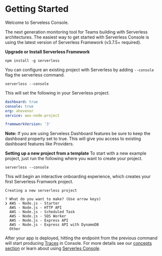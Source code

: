 <!--
title: Getting Started
menuText: Getting Started
description: 
menuOrder: 1
-->

# Getting Started
Welcome to Serveless Console. 

The next generation monitoring tool for Teams 
building with Serverless architectures. The easiest way 
to get started with Serverless Console is using the 
latest version of Serverless Framework (v3.7.5+ required).

**Upgrade or Install Serverless Framework**

```text
npm install -g serverless
```

You can configure an existing project with 
Serverless by adding `--console` flag the serverless command. 

```text
serverless --console
```

This will set the following in your Serverless project. 

```yaml
dashboard: true
console: true
org: ahevenor
service: aws-node-project

frameworkVersion: '3'
```

**Note:** If you are using Serveless Dashboard features be sure to keep
the dashboard property set to true. This will give you access to existing
dashboard features like Providers. 

**Setting up a new project from a template**
To start with a new example project, just run the following where
you want to create your project.

```text
serverless --console
```

This will begin an interactive onboarding experience, which creates
your first Serverless Framwork project.

```text
Creating a new serverless project

? What do you want to make? (Use arrow keys)
❯ AWS - Node.js - Starter
  AWS - Node.js - HTTP API
  AWS - Node.js - Scheduled Task
  AWS - Node.js - SQS Worker
  AWS - Node.js - Express API
  AWS - Node.js - Express API with DynamoDB
  Other
```

After your app is deployed, hitting the endpoint from the previous command
will start producing [Traces](./concepts/traces.md) in Console. For more details see 
our [concepts section](./concepts) or learn about using [Serverles Console](./using/).
